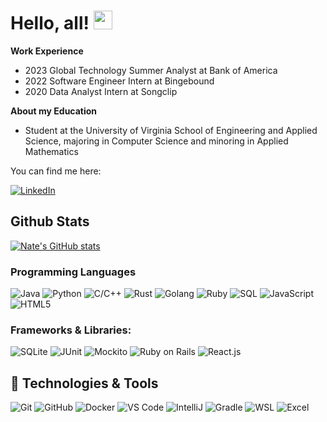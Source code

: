 <!--
**natekimball/natekimball** is a ✨ _special_ ✨ repository because its `README.md` (this file) appears on your GitHub profile.

Here are some ideas to get you started:

- 🔭 I’m currently working on ...
- 🌱 I’m currently learning ...
- 👯 I’m looking to collaborate on ...
- 🤔 I’m looking for help with ...
- 💬 Ask me about ...
- 📫 How to reach me: ...
- 😄 Pronouns: ...
- ⚡ Fun fact: ...
-->

# Hello, all! <img src="https://raw.githubusercontent.com/MartinHeinz/MartinHeinz/master/wave.gif" width="30px">

**Work Experience**
- 2023 Global Technology Summer Analyst at Bank of America
- 2022 Software Engineer Intern at Bingebound
- 2020 Data Analyst Intern at Songclip

**About my Education**
- Student at the University of Virginia School of Engineering and Applied Science, majoring in Computer Science and minoring in Applied Mathematics

You can find me here:

[![LinkedIn][1.2]][1]

##  Github Stats
[![Nate's GitHub stats](https://github-readme-stats.vercel.app/api?username=natekimball)](https://github.com/natekimball/github-readme-stats)


### Programming Languages
<!-- Coding Languages -->
![Java](https://img.shields.io/badge/java-%23ED8B00.svg?style=for-the-badge&logo=java&logoColor=white)
![Python](https://img.shields.io/badge/python-3670A0?style=for-the-badge&logo=python&logoColor=ffdd54)
![C/C++](https://img.shields.io/badge/C/C++-informational?style=for-the-badge&logo=c&logoColor=black)
![Rust](https://img.shields.io/badge/Rust-informational?style=for-the-badge&logo=Rust&logoColor=black&color=red)
![Golang](https://img.shields.io/badge/golang-informational?style=for-the-badge&logo=go&logoColor=blue&color=white)
![Ruby](https://img.shields.io/badge/ruby-informational?style=for-the-badge&logo=ruby&logoColor=red&color=black)
![SQL](https://img.shields.io/badge/sql-informational?style=for-the-badge&logo=sql&logoColor=red&color=black)
![JavaScript](https://img.shields.io/badge/javascript-%23323330.svg?style=for-the-badge&logo=javascript&logoColor=%23F7DF1E)
![HTML5](https://img.shields.io/badge/html5-%23E34F26.svg?style=for-the-badge&logo=html5&logoColor=white)

<!-- Frameworks -->
### Frameworks & Libraries: 
![SQLite](https://img.shields.io/badge/sqlite-informational?style=for-the-badge&logo=sqlite&logoColor=red&color=black)
![JUnit](https://img.shields.io/badge/junit-informational?style=for-the-badge&logo=junit&logoColor=red&color=blue)
![Mockito](https://img.shields.io/badge/mockito-informational?style=for-the-badge&logo=mockito&logoColor=blue&color=purple)
![Ruby on Rails](https://img.shields.io/badge/Ruby%20on%20rails-informational?style=for-the-badge&logo=rubyOnRails&logoColor=white&color=ff3333)
![React.js](https://img.shields.io/badge/React.js/React%20Native-informational?style=for-the-badge&logo=react&logoColor=blue&color=black)


## 🔧 Technologies & Tools
![Git](https://img.shields.io/badge/Git-informational?style=for-the-badge&logo=git&logoColor=red&color=black)
![GitHub](https://img.shields.io/badge/github-informational?style=for-the-badge&logo=github&logoColor=white&color=black)
![Docker](https://img.shields.io/badge/docker-informational?style=for-the-badge&logo=docker&logoColor=blue&color=777777)
![VS Code](https://img.shields.io/badge/VS%20Code-informational?style=for-the-badge&logo=visualstudio&logoColor=blue&color=white)
![IntelliJ](https://img.shields.io/badge/intellij-informational?style=for-the-badge&logo=intellij&logoColor=blue&color=0000ff)
![Gradle](https://img.shields.io/badge/gradle-informational?style=for-the-badge&logo=gradle&logoColor=grey&color=aaffaa)
![WSL](https://img.shields.io/badge/WSL-informational?style=for-the-badge&logo=linux&color=black)
![Excel](https://img.shields.io/badge/excel-informational?style=for-the-badge&logo=microsoft-excel&color=33aa33)


<!-- Icons -->
[1.2]: https://img.shields.io/badge/LinkedIn-0077B5?style=for-the-badge&logo=linkedin&logoColor=white

<!-- Links to your social media accounts -->

[1]: https://www.linkedin.com/in/natekimball/
